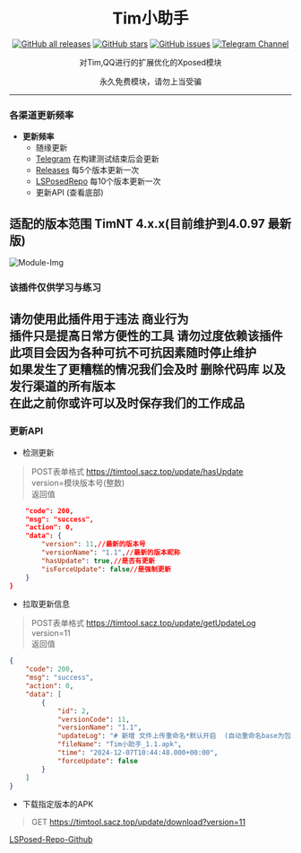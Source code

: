 <div align="center">
<h1>Tim小助手</h1>

<a href="https://github.com/suzhelan/TimTool/releases"><img alt="GitHub all releases" src="https://img.shields.io/github/downloads/suzhelan/TimTool/total?label=Downloads"></a>
<a href="https://github.com/suzhelan/TimTool/stargazers"><img alt="GitHub stars" src="https://img.shields.io/github/stars/suzhelan/TimTool"></a>
<a href="https://github.com/suzhelan/TimTool/issues"><img alt="GitHub issues" src="https://img.shields.io/github/issues/suzhelan/TimTool"></a>
<a href="https://t.me/timtool"><img alt="Telegram Channel" src="https://img.shields.io/badge/Telegram-频道-blue.svg?logo=telegram"></a>

<p>对Tim,QQ进行的扩展优化的Xposed模块</p>
<p>永久免费模块，请勿上当受骗</p>
</div>

---
### 各渠道更新频率  
* **更新频率**
    - 随缘更新
    - [Telegram](https://t.me/timtool) 在构建测试结束后会更新
    - [Releases](https://github.com/suzhelan/TimTool/releases) 每5个版本更新一次
    - [LSPosedRepo](https://github.com/Xposed-Modules-Repo/top.sacz.timtool) 每10个版本更新一次
    - 更新API (查看底部)

## 适配的版本范围 TimNT 4.x.x(目前维护到4.0.97 最新版)

![Module-Img](https://github.com/suzhelan/TimTool/blob/master/github/img/v1.5.png)

### 该插件仅供学习与练习

请勿使用此插件用于违法 商业行为  
插件只是提高日常方便性的工具 请勿过度依赖该插件  
此项目会因为各种可抗不可抗因素随时停止维护  
如果发生了更糟糕的情况我们会及时 **删除代码库** 以及 **发行渠道的所有版本**  
在此之前你或许可以及时保存我们的工作成品
---
### 更新API
 - 检测更新
> POST表单格式 https://timtool.sacz.top/update/hasUpdate  
> version=模块版本号(整数)   
> 返回值
```json {
    "code": 200,
    "msg": "success",
    "action": 0,
    "data": {
        "version": 11,//最新的版本号
        "versionName": "1.1",//最新的版本昵称
        "hasUpdate": true,//是否有更新
        "isForceUpdate": false//是强制更新
    }
}
```
 - 拉取更新信息  
> POST表单格式 https://timtool.sacz.top/update/getUpdateLog  
> version=11  
> 返回值  
```json
{
    "code": 200,
    "msg": "success",
    "action": 0,
    "data": [
        {
            "id": 2,
            "versionCode": 11,
            "versionName": "1.1",
            "updateLog": "# 新增 文件上传重命名*默认开启  (自动重命名base为包名或应用名 自动将.apk重命名成.APK 防止被QQ自动重命名成.apk.1 \n私聊暂未适配,等待后续适配)\n\n# 修复 复读开启后QQ原本复读图标仍然会出现",
            "fileName": "Tim小助手_1.1.apk",
            "time": "2024-12-07T10:44:48.000+00:00",
            "forceUpdate": false
        }
    ]
}
```
 - 下载指定版本的APK
> GET https://timtool.sacz.top/update/download?version=11


[LSPosed-Repo-Github](https://github.com/Xposed-Modules-Repo/top.sacz.timtool)
